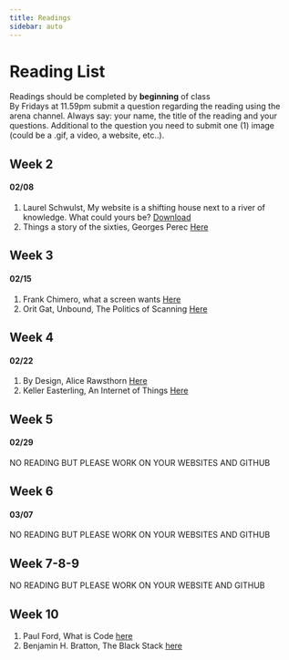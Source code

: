 ```yaml
---
title: Readings
sidebar: auto
---
```


# Reading List

Readings should be completed by <b>beginning</b> of class <br>
By Fridays at 11.59pm submit a question regarding the reading using the arena channel. Always say: your name, the title of the reading and your questions. Additional to the question you need to submit one (1) image (could be a .gif, a video, a website, etc..).


## Week 2 

#### 02/08

1. Laurel Schwulst, My website is a shifting house next to a river of knowledge. What could yours be?  [Download](https://thecreativeindependent.com/people/laurel-schwulst-my-website-is-a-shifting-house-next-to-a-river-of-knowledge-what-could-yours-be/)
2. Things a story of the sixties, Georges Perec [Here](https://issuu.com/de_repente/docs/things__a_story_of_the_sixties__a_m)

## Week 3

#### 02/15

1. Frank Chimero, what a screen wants [Here](https://frankchimero.com/writing/what-screens-want/)
2. Orit Gat, Unbound, The Politics of Scanning [Here](https://rhizome.org/editorial/2014/oct/9/unbound-politics-scanning/)

## Week 4

#### 02/22

1. By Design, Alice Rawsthorn [Here](https://www.are.na/block/6182173)
2. Keller Easterling, An Internet of Things [Here](https://www.e-flux.com/journal/31/68189/an-internet-of-things/)

## Week 5

#### 02/29

NO READING BUT PLEASE WORK ON YOUR WEBSITES AND GITHUB

## Week 6

#### 03/07

NO READING BUT PLEASE WORK ON YOUR WEBSITES AND GITHUB

## Week 7-8-9

NO READING BUT PLEASE WORK ON YOUR WEBSITE AND GITHUB

## Week 10

1. Paul Ford, What is Code [here](https://www.bloomberg.com/graphics/2015-paul-ford-what-is-code/)
2. Benjamin H. Bratton, The Black Stack [here](https://www.e-flux.com/journal/53/59883/the-black-stack/)
